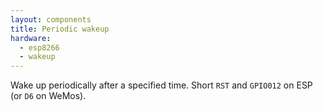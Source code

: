 ```yaml
---
layout: components
title: Periodic wakeup
hardware:
  - esp8266
  - wakeup
---
```


Wake up periodically after a specified time. Short `RST` and `GPIO012` on ESP (or `D6` on WeMos).
